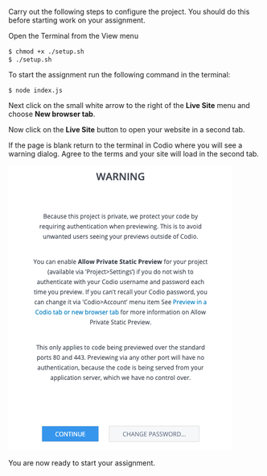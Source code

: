 Carry out the following steps to configure the project. You should do this before starting work on your assignment.

Open the Terminal from the View menu

```shell
$ chmod +x ./setup.sh
$ ./setup.sh
```

To start the assignment run the following command in the terminal:

```shell
$ node index.js
```

Next click on the small white arrow to the right of the **Live Site** menu and choose **New browser tab**.

Now click on the **Live Site** button to open your website in a second tab.

If the page is blank return to the terminal in Codio where you will see a warning dialog. Agree to the terms and your site will load in the second tab.

![Warning Message](.guides/img/warning.png)

You are now ready to start your assignment.